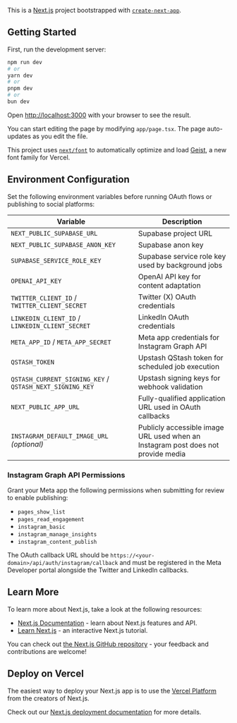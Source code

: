 This is a [Next.js](https://nextjs.org) project bootstrapped with [`create-next-app`](https://nextjs.org/docs/app/api-reference/cli/create-next-app).

## Getting Started

First, run the development server:

```bash
npm run dev
# or
yarn dev
# or
pnpm dev
# or
bun dev
```

Open [http://localhost:3000](http://localhost:3000) with your browser to see the result.

You can start editing the page by modifying `app/page.tsx`. The page auto-updates as you edit the file.

This project uses [`next/font`](https://nextjs.org/docs/app/building-your-application/optimizing/fonts) to automatically optimize and load [Geist](https://vercel.com/font), a new font family for Vercel.

## Environment Configuration

Set the following environment variables before running OAuth flows or publishing to social platforms:

| Variable | Description |
| --- | --- |
| `NEXT_PUBLIC_SUPABASE_URL` | Supabase project URL |
| `NEXT_PUBLIC_SUPABASE_ANON_KEY` | Supabase anon key |
| `SUPABASE_SERVICE_ROLE_KEY` | Supabase service role key used by background jobs |
| `OPENAI_API_KEY` | OpenAI API key for content adaptation |
| `TWITTER_CLIENT_ID` / `TWITTER_CLIENT_SECRET` | Twitter (X) OAuth credentials |
| `LINKEDIN_CLIENT_ID` / `LINKEDIN_CLIENT_SECRET` | LinkedIn OAuth credentials |
| `META_APP_ID` / `META_APP_SECRET` | Meta app credentials for Instagram Graph API |
| `QSTASH_TOKEN` | Upstash QStash token for scheduled job execution |
| `QSTASH_CURRENT_SIGNING_KEY` / `QSTASH_NEXT_SIGNING_KEY` | Upstash signing keys for webhook validation |
| `NEXT_PUBLIC_APP_URL` | Fully-qualified application URL used in OAuth callbacks |
| `INSTAGRAM_DEFAULT_IMAGE_URL` *(optional)* | Publicly accessible image URL used when an Instagram post does not provide media |

### Instagram Graph API Permissions

Grant your Meta app the following permissions when submitting for review to enable publishing:

- `pages_show_list`
- `pages_read_engagement`
- `instagram_basic`
- `instagram_manage_insights`
- `instagram_content_publish`

The OAuth callback URL should be `https://<your-domain>/api/auth/instagram/callback` and must be registered in the Meta Developer portal alongside the Twitter and LinkedIn callbacks.

## Learn More

To learn more about Next.js, take a look at the following resources:

- [Next.js Documentation](https://nextjs.org/docs) - learn about Next.js features and API.
- [Learn Next.js](https://nextjs.org/learn) - an interactive Next.js tutorial.

You can check out [the Next.js GitHub repository](https://github.com/vercel/next.js) - your feedback and contributions are welcome!

## Deploy on Vercel

The easiest way to deploy your Next.js app is to use the [Vercel Platform](https://vercel.com/new?utm_medium=default-template&filter=next.js&utm_source=create-next-app&utm_campaign=create-next-app-readme) from the creators of Next.js.

Check out our [Next.js deployment documentation](https://nextjs.org/docs/app/building-your-application/deploying) for more details.
